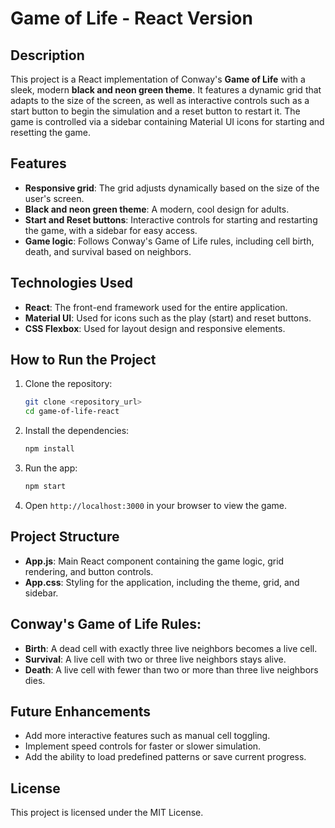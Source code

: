 
# Game of Life - React Version

## Description
This project is a React implementation of Conway's **Game of Life** with a sleek, modern **black and neon green theme**. It features a dynamic grid that adapts to the size of the screen, as well as interactive controls such as a start button to begin the simulation and a reset button to restart it. The game is controlled via a sidebar containing Material UI icons for starting and resetting the game.

## Features
- **Responsive grid**: The grid adjusts dynamically based on the size of the user's screen.
- **Black and neon green theme**: A modern, cool design for adults.
- **Start and Reset buttons**: Interactive controls for starting and restarting the game, with a sidebar for easy access.
- **Game logic**: Follows Conway's Game of Life rules, including cell birth, death, and survival based on neighbors.
  
## Technologies Used
- **React**: The front-end framework used for the entire application.
- **Material UI**: Used for icons such as the play (start) and reset buttons.
- **CSS Flexbox**: Used for layout design and responsive elements.
  
## How to Run the Project

1. Clone the repository:
    ```bash
    git clone <repository_url>
    cd game-of-life-react
    ```

2. Install the dependencies:
    ```bash
    npm install
    ```

3. Run the app:
    ```bash
    npm start
    ```

4. Open `http://localhost:3000` in your browser to view the game.

## Project Structure
- **App.js**: Main React component containing the game logic, grid rendering, and button controls.
- **App.css**: Styling for the application, including the theme, grid, and sidebar.

## Conway's Game of Life Rules:
- **Birth**: A dead cell with exactly three live neighbors becomes a live cell.
- **Survival**: A live cell with two or three live neighbors stays alive.
- **Death**: A live cell with fewer than two or more than three live neighbors dies.

## Future Enhancements
- Add more interactive features such as manual cell toggling.
- Implement speed controls for faster or slower simulation.
- Add the ability to load predefined patterns or save current progress.

## License
This project is licensed under the MIT License.
